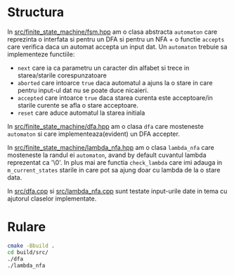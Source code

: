 # Structura
In [src/finite\_state\_machine/fsm.hpp](https://github.com/AlexandruIca/LFA_Tema1/blob/master/src/finite_state_machine/fsm.hpp)
am o clasa abstracta `automaton` care reprezinta o interfata si pentru un DFA
si pentru un NFA + o functie `accepts` care verifica daca un automat accepta
un input dat. Un `automaton` trebuie sa implementeze functiile:
* `next` care ia ca parametru un caracter din alfabet si trece in starea/starile
corespunzatoare
* `aborted` care intoarce `true` daca automatul a ajuns la o stare in care
pentru input-ul dat nu se poate duce nicaieri.
* `accepted` care intoarce `true` daca starea curenta este acceptoare/in starile
curente se afla o stare acceptoare.
* `reset` care aduce automatul la starea initiala

In [src/finite\_state\_machine/dfa.hpp](https://github.com/AlexandruIca/LFA_Tema1/blob/master/src/finite_state_machine/dfa.hpp)
am o clasa `dfa` care mosteneste `automaton` si care implementeaza(evident) un
DFA accepter.

In [src/finite\_state\_machine/lambda\_nfa.hpp](https://github.com/AlexandruIca/LFA_Tema1/blob/master/src/finite_state_machine/lambda_nfa.hpp)
am o clasa `lambda_nfa` care mosteneste  la randul ei `automaton`, avand by
default cuvantul lambda reprezentat ca '\0'. In plus mai are functia
`check_lambda` care imi adauga in `m_current_states` starile in care pot sa
ajung doar cu lambda de la o stare data.

In [src/dfa.cpp](https://github.com/AlexandruIca/LFA_Tema1/blob/master/src/dfa.cpp)
si [src/lambda\_nfa.cpp](https://github.com/AlexandruIca/LFA_Tema1/blob/master/src/lambda_nfa.cpp)
sunt testate input-urile date in tema cu ajutorul claselor implementate.

# Rulare
```sh
cmake -Bbuild .
cd build/src/
./dfa
./lambda_nfa
```
